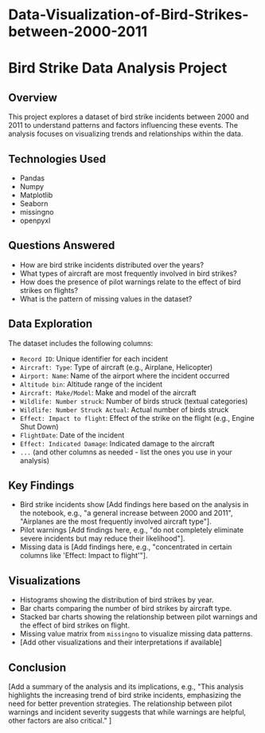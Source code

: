 # Data-Visualization-of-Bird-Strikes-between-2000-2011
# Bird Strike Data Analysis Project

## Overview

This project explores a dataset of bird strike incidents between 2000 and 2011 to understand patterns and factors influencing these events. The analysis focuses on visualizing trends and relationships within the data.

## Technologies Used

* Pandas
* Numpy
* Matplotlib
* Seaborn
* missingno
* openpyxl

## Questions Answered

* How are bird strike incidents distributed over the years?
* What types of aircraft are most frequently involved in bird strikes?
* How does the presence of pilot warnings relate to the effect of bird strikes on flights?
* What is the pattern of missing values in the dataset?

## Data Exploration

The dataset includes the following columns:

* `Record ID`: Unique identifier for each incident
* `Aircraft: Type`: Type of aircraft (e.g., Airplane, Helicopter)
* `Airport: Name`: Name of the airport where the incident occurred
* `Altitude bin`: Altitude range of the incident
* `Aircraft: Make/Model`: Make and model of the aircraft
* `Wildlife: Number struck`: Number of birds struck (textual categories)
* `Wildlife: Number Struck Actual`: Actual number of birds struck
* `Effect: Impact to flight`: Effect of the strike on the flight (e.g., Engine Shut Down)
* `FlightDate`: Date of the incident
* `Effect: Indicated Damage`: Indicated damage to the aircraft
* `...` (and other columns as needed - list the ones you use in your analysis)

## Key Findings

* Bird strike incidents show [Add findings here based on the analysis in the notebook, e.g., "a general increase between 2000 and 2011", "Airplanes are the most frequently involved aircraft type"].
* Pilot warnings [Add findings here, e.g., "do not completely eliminate severe incidents but may reduce their likelihood"].
* Missing data is [Add findings here, e.g., "concentrated in certain columns like 'Effect: Impact to flight'"].

## Visualizations

* Histograms showing the distribution of bird strikes by year.
* Bar charts comparing the number of bird strikes by aircraft type.
* Stacked bar charts showing the relationship between pilot warnings and the effect of bird strikes on flight.
* Missing value matrix from `missingno` to visualize missing data patterns.
* [Add other visualizations and their interpretations if available]

## Conclusion

[Add a summary of the analysis and its implications, e.g., "This analysis highlights the increasing trend of bird strike incidents, emphasizing the need for better prevention strategies. The relationship between pilot warnings and incident severity suggests that while warnings are helpful, other factors are also critical." ]

